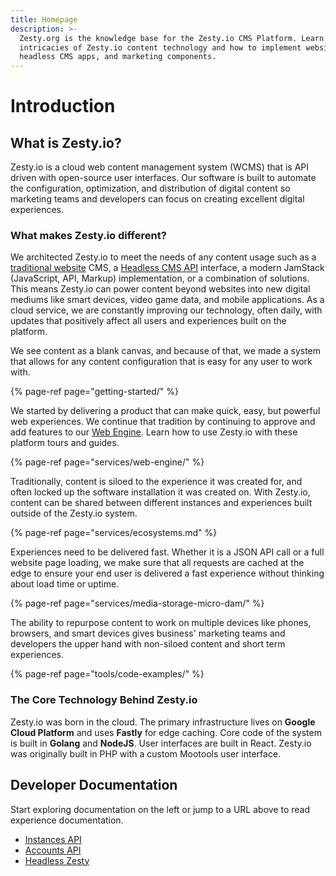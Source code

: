 ```yaml
---
title: Homepage
description: >-
  Zesty.org is the knowledge base for the Zesty.io CMS Platform. Learn the
  intricacies of Zesty.io content technology and how to implement websites,
  headless CMS apps, and marketing components.
---
```


# Introduction

## What is Zesty.io?

Zesty.io is a cloud web content management system \(WCMS\) that is API driven with open-source user interfaces. Our software is built to automate the configuration, optimization, and distribution of digital content so marketing teams and developers can focus on creating excellent digital experiences.

### What makes Zesty.io different?

We architected Zesty.io to meet the needs of any content usage such as a [traditional website](services/web-engine/) CMS, a [Headless CMS API](tools/code-examples/) interface, a modern JamStack \(JavaScript, API, Markup\) implementation, or a combination of solutions. This means Zesty.io can power content beyond websites into new digital mediums like smart devices, video game data, and mobile applications. As a cloud service, we are constantly improving our technology, often daily, with updates that positively affect all users and experiences built on the platform.

We see content as a blank canvas, and because of that, we made a system that allows for any content configuration that is easy for any user to work with.

{% page-ref page="getting-started/" %}

We started by delivering a product that can make quick, easy, but powerful web experiences. We continue that tradition by continuing to approve and add features to our [Web Engine](services/web-engine/). Learn how to use Zesty.io with these platform tours and guides.

{% page-ref page="services/web-engine/" %}

Traditionally, content is siloed to the experience it was created for, and often locked up the software installation it was created on. With Zesty.io, content can be shared between different instances and experiences built outside of the Zesty.io system.

{% page-ref page="services/ecosystems.md" %}

Experiences need to be delivered fast. Whether it is a JSON API call or a full website page loading, we make sure that all requests are cached at the edge to ensure your end user is delivered a fast experience without thinking about load time or uptime.

{% page-ref page="services/media-storage-micro-dam/" %}

The ability to repurpose content to work on multiple devices like phones, browsers, and smart devices gives business' marketing teams and developers the upper hand with non-siloed content and short term experiences.

{% page-ref page="tools/code-examples/" %}

### The Core Technology Behind Zesty.io

Zesty.io was born in the cloud. The primary infrastructure lives on **Google Cloud Platform** and uses **Fastly** for edge caching. Core code of the system is built in **Golang** and **NodeJS**. User interfaces are built in React. Zesty.io was originally built in PHP with a custom Mootools user interface.

## Developer Documentation

Start exploring documentation on the left or jump to a URL above to read experience documentation.

* [Instances API](https://instances-api.zesty.org/)
* [Accounts API](https://accounts-api.zesty.org/)
* [Headless Zesty](tools/code-examples/)

